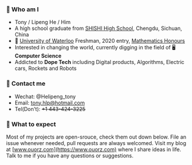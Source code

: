 ### :raising_hand: Who am I
+ Tony / Lipeng He / Him
+ A high school graduate from [SHISHI High School](http://cdshishi.net), Chengdu, Sichuan, China
+ 🏫 [University of Waterloo](https://uwaterloo.ca) Freshman, 2020 entry, [Mathematics Honours](https://uwaterloo.ca/future-students/programs/mathematics)
+ Interested in changing the world, currently digging in the field of 🖥 **Computer Science**
+ Addicted to **Dope Tech** including Digital products, Algorithms, Electric cars, Rockets and Robots

### :information_desk_person:	 Contact me
+ Wechat: @Helipeng_tony
+ Email: tony.hlp@hotmail.com
+ Tel(Don't): ~~+1 443-424-3225~~

### :no_good: What to expect
Most of my projects are open-srouce, check them out down below. File an issue whenever needed, pull requests are always welcomed. Visit my blog at [www.ouorz.com](https://www.ouorz.com) where I share ideas in life. Talk to me if you have any questions or suggestions.

